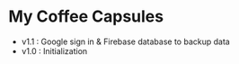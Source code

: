 My Coffee Capsules
=============

* v1.1 : Google sign in & Firebase database to backup data
* v1.0 : Initialization